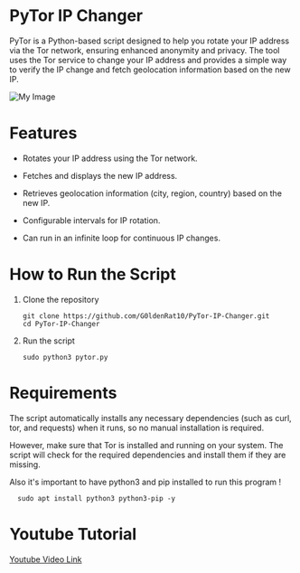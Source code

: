 # PyTor IP Changer
PyTor is a Python-based script designed to help you rotate your IP address via the Tor network, ensuring enhanced anonymity and privacy. The tool uses the Tor service to change your IP address and provides a simple way to verify the IP change and fetch geolocation information based on the new IP.

![My Image](https://github.com/G0ldenRat10/PrivatePictures/blob/main/Screenshot_2025-05-05_01_14_12.jpg?raw=true)

# Features

-  Rotates your IP address using the Tor network.

-  Fetches and displays the new IP address.

-  Retrieves geolocation information (city, region, country) based on the new IP.

-  Configurable intervals for IP rotation.

-  Can run in an infinite loop for continuous IP changes.

# How to Run the Script 

1. Clone the repository 

       git clone https://github.com/G0ldenRat10/PyTor-IP-Changer.git
       cd PyTor-IP-Changer
2. Run the script

       sudo python3 pytor.py


 # Requirements

The script automatically installs any necessary dependencies (such as curl, tor, and requests) when it runs, so no manual installation is required.

However, make sure that Tor is installed and running on your system. The script will check for the required dependencies and install them if they are missing.

Also it's important to have python3 and pip installed to run this program !

      sudo apt install python3 python3-pip -y
          

# Youtube Tutorial

[Youtube Video Link](https://www.youtube.com/watch?v=lH5h_PO5hFI&lc=UgylLkXPRhuqQEwbb5h4AaABAg)
